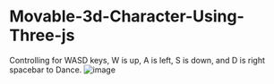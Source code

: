 # Movable-3d-Character-Using-Three-js
 Controlling for WASD keys, W is up, A is left, S is down, and D is right  spacebar to Dance.
![image](https://user-images.githubusercontent.com/62868878/114450550-c63a4d80-9bf3-11eb-8009-aee088732f1f.png)
